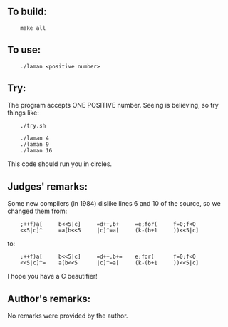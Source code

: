 ## To build:

``` <!---sh-->
    make all
```


## To use:

``` <!---sh-->
    ./laman <positive number>
```


## Try:

The program accepts ONE POSITIVE number.  Seeing is believing, so try things
like:

``` <!---sh-->
    ./try.sh

    ./laman 4
    ./laman 9
    ./laman 16
```

This code should run you in circles.


## Judges' remarks:

Some new compilers (in 1984) dislike lines 6 and 10 of the source, so we changed
them from:

``` <!---c-->
    ;++f)a[		b<<5|c]		=d++,b+		=e;for(		f=0;f<O
    <<5|c]^		=a[b<<5		|c]^=a[		(k-(b+1		))<<5|c]
```

to:

``` <!---c-->
    ;++f)a[		b<<5|c]		=d++,b+=	e;for(		f=0;f<O
    <<5|c]^=	a[b<<5		|c]^=a[		(k-(b+1		))<<5|c]
```

I hope you have a C beautifier!


## Author's remarks:

No remarks were provided by the author.


<!--

    Copyright © 1984-2024 by Landon Curt Noll. All Rights Reserved.

    You are free to share and adapt this file under the terms of this license:

	Creative Commons Attribution-ShareAlike 4.0 International (CC BY-SA 4.0)

    For more information, see:

	https://creativecommons.org/licenses/by-sa/4.0/

-->

